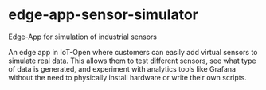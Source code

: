 # edge-app-sensor-simulator
Edge-App for simulation of industrial sensors

An edge app in IoT-Open where customers can easily add virtual sensors to simulate real data. This allows them to test different sensors, see what type of data is generated, and experiment with analytics tools like Grafana without the need to physically install hardware or write their own scripts.
